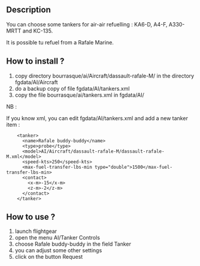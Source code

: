 Description
-----------

You can choose some tankers for air-air refuelling : KA6-D, A4-F, A330-MRTT and KC-135.

It is possible tu refuel from a Rafale Marine.


How to install ?
----------------

1. copy directory bourrasque/ai/Aircraft/dassault-rafale-M/ in the directory fgdata/AI/Aircraft
2. do a backup copy of file fgdata/AI/tankers.xml
3. copy the file bourrasque/ai/tankers.xml in fgdata/AI/

NB :

If you know xml, you can edit fgdata/AI/tankers.xml and add a new tanker item :

        <tanker>
          <name>Rafale buddy-buddy</name>
          <type>probe</type>
          <model>AI/Aircraft/dassault-rafale-M/dassault-rafale-M.xml</model>
          <speed-kts>250</speed-kts>
          <max-fuel-transfer-lbs-min type="double">1500</max-fuel-transfer-lbs-min>
          <contact>
            <x-m>-15</x-m>
            <z-m>-2</z-m>
          </contact>
        </tanker>



How to use ?
------------

1. launch flightgear
2. open the menu AI/Tanker Controls
3. choose Rafale buddy-buddy in the field Tanker
4. you can adjust some other settings
5. click on the button Request


